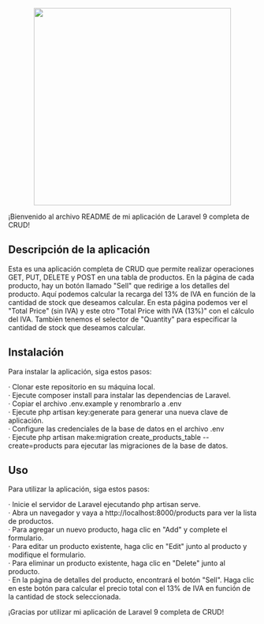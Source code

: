 <p align="center"><a href="https://laravel.com" target="_blank"><img src="https://raw.githubusercontent.com/laravel/art/master/logo-lockup/5%20SVG/2%20CMYK/1%20Full%20Color/laravel-logolockup-cmyk-red.svg" width="400"></a></p>
¡Bienvenido al archivo README de mi aplicación de Laravel 9 completa de CRUD!

## Descripción de la aplicación <br>
Esta es una aplicación completa de CRUD que permite realizar operaciones GET, PUT, DELETE y POST en una tabla de productos. En la página de cada producto, hay un botón llamado "Sell" que redirige a los detalles del producto. Aquí podemos calcular la recarga del 13% de IVA en función de la cantidad de stock que deseamos calcular. En esta página podemos ver el "Total Price" (sin IVA) y este otro "Total Price with IVA (13%)" con el cálculo del IVA. También tenemos el selector de "Quantity" para especificar la cantidad de stock que deseamos calcular.

## Instalación
Para instalar la aplicación, siga estos pasos:

· Clonar este repositorio en su máquina local.<br>
· Ejecute composer install para instalar las dependencias de Laravel.<br>
· Copiar el archivo .env.example y renombrarlo a .env<br>
· Ejecute php artisan key:generate para generar una nueva clave de aplicación.<br>
· Configure las credenciales de la base de datos en el archivo .env <br>
· Ejecute php artisan make:migration create_products_table --create=products para ejecutar las migraciones de la base de datos.<br>

## Uso
Para utilizar la aplicación, siga estos pasos:

· Inicie el servidor de Laravel ejecutando php artisan serve.<br>
· Abra un navegador y vaya a http://localhost:8000/products para ver la lista de productos.<br>
· Para agregar un nuevo producto, haga clic en "Add" y complete el formulario.<br>
· Para editar un producto existente, haga clic en "Edit" junto al producto y modifique el formulario.<br>
· Para eliminar un producto existente, haga clic en "Delete" junto al producto.<br>
· En la página de detalles del producto, encontrará el botón "Sell". Haga clic en este botón para calcular el precio total con el 13% de IVA en función de la cantidad  de stock seleccionada.<br>

¡Gracias por utilizar mi aplicación de Laravel 9 completa de CRUD!<br>
